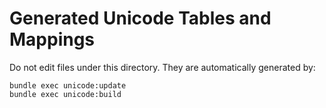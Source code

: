 # Generated Unicode Tables and Mappings

Do not edit files under this directory. They are automatically generated by:

    bundle exec unicode:update
    bundle exec unicode:build
